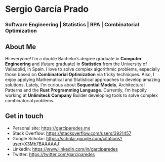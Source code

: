 # Sergio García Prado 
### Software Engineering | Statistics | RPA | Combinatorial Optimization

## About Me
Hi everyone! I’m a double Bachelor’s degree graduate in **Computer Engineering** and (future graduate) in **Statistics** from the University of Valladolid, in Spain. I love to solve complex algorithmic problems, especially those based on **Combinatorial Optimization** via tricky techniques. Also, I enjoy applying Mathematical and Statistical approaches to develop amazing solutions. Lately, I’m curious about **Sequential Models**, Architectural Patterns and the **Rust Programming Language**. Currently, I’m happily working at **Unlimiteck Company** Builder developing tools to solve complex combinatorial problems.

## Get in touch
- Personal site: https://garciparedes.me
- Stack Overflow: https://stackoverflow.com/users/3921457
- Google Scholar: https://scholar.google.com/citations?user=X3Mb7BAAAAAJ
- LinkedIn: https://www.linkedin.com/in/garciparedes
- Twitter: https://twitter.com/garciparedes
